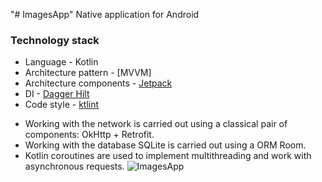 "# ImagesApp" 
Native application for Android
### Technology stack

* Language - Kotlin
* Architecture pattern - [MVVM] 
* Architecture components - [Jetpack](https://developer.android.com/jetpack/)
* DI - [Dagger Hilt](https://dagger.dev/hilt/)
* Code style - [ktlint](https://ktlint.github.io/)

- Working with the network is carried out using a classical pair of components: OkHttp + Retrofit.
- Working with the database SQLite is carried out using a ORM Room.
- Kotlin coroutines are used to implement multithreading and work with asynchronous requests.
![ImagesApp](https://user-images.githubusercontent.com/77635711/169166732-6c832076-90dd-4973-9136-e5d2d447706a.jpg)

